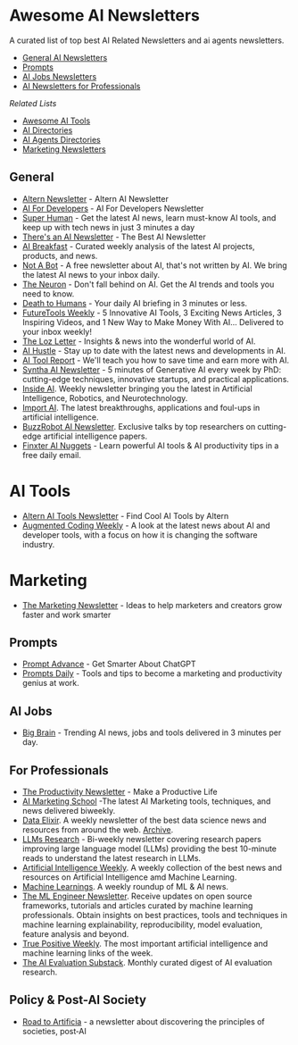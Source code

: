 Awesome AI Newsletters
======================

A curated list of top best AI Related Newsletters and ai agents newsletters.


- [General AI Newsletters](#general)
- [Prompts](#prompts)
- [AI Jobs Newsletters](#ai-jobs)
- [AI Newsletters for Professionals](#for-professionals)


*Related Lists*

- [Awesome AI Tools](https://github.com/mahseema/awesome-ai-tools)
- [AI Directories](https://github.com/best-of-ai/ai-directories)
- [AI Agents Directories](https://github.com/alternbits/awesome-ai-agents-directories)
- [Marketing Newsletters](https://github.com/marketingtoolslist/awesome-marketing-newsletters)



General
--------

- [Altern Newsletter](http://newsletter.altern.ai) - Altern AI Newsletter
- [AI For Developers](https://aifordevelopers.substack.com) - AI For Developers Newsletter
- [Super Human](https://www.superhuman.ai/subscribe?ref=altern.ai) - Get the latest AI news, learn must-know AI tools, and keep up with tech news in just 3 minutes a day
- [There's an AI Newsletter](https://newsletter.theresanai.com) - The Best AI Newsletter
- [AI Breakfast](https://aibreakfast.beehiiv.com/?ref=altern.ai) - Curated weekly analysis of the latest AI projects, products, and news.
- [Not A Bot](https://www.notabot.tech/?ref=altern.ai) - A free newsletter about AI, that's not written by AI. We bring the latest AI news to your inbox daily.
- [The Neuron](https://theneurondaily.com/subscribe?ref=altern.ai) - Don't fall behind on AI. Get the AI trends and tools you need to know. 
- [Death to Humans](https://deathtohumans.beehiiv.com/?ref=altern.ai) - Your daily AI briefing in 3 minutes or less.
- [FutureTools Weekly](https://futuretools.beehiiv.com/subscribe?ref=altern.ai) - 5 Innovative AI Tools, 3 Exciting News Articles, 3 Inspiring Videos, and 1 New Way to Make Money With AI... Delivered to your inbox weekly!
- [The Loz Letter](https://www.loz.ai/subscribe?ref=altern.ai) - Insights & news into the wonderful world of AI.
- [AI Hustle](https://aihustle.beehiiv.com/?ref=altern.ai) - Stay up to date with the latest news and developments in AI.
- [AI Tool Report](https://aitoolreport.beehiiv.com/subscribe?ref=altern.ai) - We'll teach you how to save time and earn more with AI. 
- [Syntha AI Newsletter](https://syntha.ai/?ref=altern.ai) - 5 minutes of Generative AI every week by PhD: cutting-edge techniques, innovative startups, and practical applications.
- [Inside AI](https://inside.com/ai?ref=altern.ai). Weekly newsletter bringing you the latest in Artificial Intelligence, Robotics, and Neurotechnology.
- [Import AI](https://twitter.us13.list-manage.com/subscribe?u=67bd06787e84d73db24fb0aa5&id=6c9d98ff2c). The latest breakthroughs, applications and foul-ups in artificial intelligence.
- [BuzzRobot AI Newsletter](https://buzzrobot.substack.com/). Exclusive talks by top researchers on cutting-edge artificial intelligence papers.
- [Finxter AI Nuggets](https://blog.finxter.com/ai/) - Learn powerful AI tools & AI productivity tips in a free daily email.

AI Tools
=========

- [Altern AI Tools Newsletter](https://alternainewsletter.substack.com/s/ai-tools) - Find Cool AI Tools by Altern
- [Augmented Coding Weekly](https://colineberhardt.github.io/augmented-coding-weekly/) - A look at the latest news about AI and developer tools, with a focus on how it is changing the software industry.

Marketing
==========

- [The Marketing Newsletter](http://themarketingnewsletter.org) - Ideas to help marketers and creators grow faster and work smarter


Prompts
--------

- [Prompt Advance](https://promptadvance.club/) - Get Smarter About ChatGPT
- [Prompts Daily](https://www.neatprompts.com/subscribe?ref=altern.ai) - Tools and tips to become a marketing and productivity genius at work.


AI Jobs
--------

- [Big Brain](https://www.bigbraindaily.com/subscribe?ref=altern.ai) - Trending AI news, jobs and tools delivered in 3 minutes per day.


For Professionals
--------

- [The Productivity Newsletter](https://newsletter.productivity.directory) - Make a Productive Life
- [AI Marketing School](https://aimarketingschool.beehiiv.com/?ref=altern.ai) -The latest AI Marketing tools, techniques, and news delivered biweekly.
- [Data Elixir](https://dataelixir.com/?ref=altern.ai). A weekly newsletter of the best data science news and resources from around the web. [Archive](https://dataelixir.com/newsletters/).
- [LLMs Research](https://www.llmsresearch.com/subscribe) - Bi-weekly newsletter covering research papers improving large language model (LLMs) providing the best 10-minute reads to understand the latest research in LLMs.
- [Artificial Intelligence Weekly](http://aiweekly.co/?ref=altern.ai). A weekly collection of the best news and resources on Artificial Intelligence amd Machine Learning.
- [Machine Learnings](http://subscribe.machinelearnings.co/?ref=altern.ai). A weekly roundup of ML & AI news.
- [The ML Engineer Newsletter](https://ethical.institute/mle.html?ref=altern.ai). Receive updates on open source frameworks, tutorials and articles curated by machine learning professionals. Obtain insights on best practices, tools and techniques in machine learning explainability, reproducibility, model evaluation, feature analysis and beyond.
- [True Positive Weekly](https://aiweekly.substack.com/?ref=altern.ai). The most important artificial intelligence and machine learning links of the week.
- [The AI Evaluation Substack](https://aievaluation.substack.com/). Monthly curated digest of AI evaluation research.


Policy &amp; Post-AI Society
--------
* [Road to Artificia](http://roadtoartificia.com/?ref=altern.ai) - a newsletter about discovering the principles of societies, post‑AI
